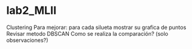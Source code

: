 # lab2_MLII
Clustering
Para mejorar: 
para cada silueta mostrar su grafica de puntos
Revisar metodo DBSCAN
Como se realiza la comparación? (solo observaciones?)